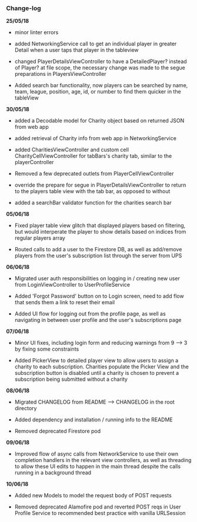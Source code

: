### Change-log

__25/05/18__

- minor linter errors

- added NetworkingService call to get an individual player in greater Detail when a user taps that player in the tableview

- changed PlayerDetailsViewController to have a DetailedPlayer? instead of Player? at file scope, the necessary change was made to the segue preparations in PlayersViewController

- Added search bar functionality, now players can be searched by name, team, league, position, age, id, or number to find them quicker in the tableView


__30/05/18__

- added a Decodable model for Charity object based on returned JSON from web app

- added retrieval of Charity info from web app in NetworkingService

- added CharitiesViewController and custom cell CharityCellViewController for tabBars's charity tab, similar to the playerController

- Removed a few deprecated outlets from PlayerCellViewController

- override the prepare for segue in PlayerDetailsViewController to return to the players table view with the tab bar, as opposed to without

- added a searchBar validator function for the charities search bar

__05/06/18__

- Fixed player table view glitch that displayed players based on filtering, but would interperate the player to show details based on indices from regular players array

- Routed calls to add a user to the Firestore DB, as well as add/remove players from the user's subscription list through the server from UPS

__06/06/18__

- Migrated user auth responsibilities on logging in / creating new user from LoginViewController to UserProfileService

- Added 'Forgot Password' button on to Login screen, need to add flow that sends them a link to reset their email

- Added UI flow for logging out from the profile page, as well as navigating in between user profile and the user's subscriptions page

__07/06/18__

- Minor UI fixes, including login form and reducing warnings from 9 --> 3 by fixing some constraints

- Added PickerView to detailed player view to allow users to assign a charity to each subscription. Charities populate the Picker View and the subscription button is disabled until a charity is chosen to prevent a subscription being submitted without a charity

__08/06/18__

- Migrated CHANGELOG from README --> CHANGELOG in the root directory

- Added dependency and installation / running info to the README

- Removed deprecated Firestore pod

__09/06/18__

- Improved flow of async calls from NetworkService to use their own completion handlers in the relevant view controllers, as well as threading to allow these UI edits to happen in the main thread despite the calls running in a background thread

__10/06/18__

- Added new Models to model the request body of POST requests

- Removed deprecated Alamofire pod and reverted POST reqs in User Profile Service to recommended best practice with vanilla URLSession
